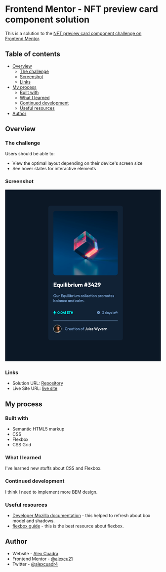 # Frontend Mentor - NFT preview card component solution

This is a solution to the [NFT preview card component challenge on Frontend Mentor](https://www.frontendmentor.io/challenges/nft-preview-card-component-SbdUL_w0U).  

## Table of contents

- [Overview](#overview)
  - [The challenge](#the-challenge)
  - [Screenshot](#screenshot)
  - [Links](#links)
- [My process](#my-process)
  - [Built with](#built-with)
  - [What I learned](#what-i-learned)
  - [Continued development](#continued-development)
  - [Useful resources](#useful-resources)
- [Author](#author)

## Overview

### The challenge

Users should be able to:

- View the optimal layout depending on their device's screen size
- See hover states for interactive elements

### Screenshot

![](./screenshot.png)

### Links

- Solution URL: [Repository](https://github.com/alexcu21/card-component)
- Live Site URL: [live site](https://alexcu21.github.io/card-component/)

## My process

### Built with

- Semantic HTML5 markup
- CSS
- Flexbox
- CSS Grid

### What I learned

I've learned new stuffs about CSS and Flexbox.

### Continued development

I think I need to implement more BEM design.

### Useful resources

- [Developer Mozilla documentation](https://developer.mozilla.org/en-US/docs/Web/CSS/box-shadow) - this helped to 
  refresh about box model and shadows.
- [flexbox guide](https://css-tricks.com/snippets/css/a-guide-to-flexbox/) - this is the best resource about flexbox.

## Author

- Website - [Alex Cuadra](https://twitter.com/alexcuadr4)
- Frontend Mentor - [@alexcu21](https://www.frontendmentor.io/profile/alexcu21)
- Twitter - [@alexcuadr4](https://twitter.com/alexcuadr4)
